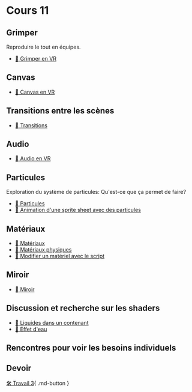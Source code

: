 # Cours 11
## Grimper
Reproduire le tout en équipes. 

- [📝 Grimper en VR](unity/grimper.md)

## Canvas

- [📝 Canvas en VR](unity/ui_vr.md)

## Transitions entre les scènes

- [📝 Transitions](unity/transitions.md)

## Audio

- [📝 Audio en VR](unity/audio_vr.md)


## Particules
Exploration du système de particules: Qu'est-ce que ça permet de faire? 

- [📝 Particules](unity/particules.md)
- [📝 Animation d'une sprite sheet avec des particules](unity/particules_sprite.md)

## Matériaux
- [📝 Matériaux](unity/materiaux.md)
- [📝 Matériaux physiques](unity/physique_material.md)
- [📝 Modifier un matériel avec le script](code/materiel_code.md)

## Miroir

- [📝 Miroir](unity/miroir.md)


## Discussion et recherche sur les shaders
- [📝 Liquides dans un contenant](https://www.youtube.com/watch?v=tI3USKIbnh0&t=493s )
- [📝 Effet d'eau](https://www.youtube.com/watch?v=Vg0L9aCRWPE&t=2s)


## Rencontres pour voir les besoins individuels

## Devoir

[🛠️ Travail 3](./travaux/travail3.md){ .md-button } 
